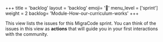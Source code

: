 +++
title = 'backlog'
layout = 'backlog'
emoji= '🥞'
menu_level = ['sprint']
weight = 2
backlog= 'Module-How-our-curriculum-works'
+++

This view lists the issues for this MigraCode sprint. You can think of the issues in this view as **actions** that will guide you in your first interactions with the community.
